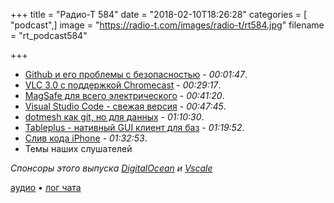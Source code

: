+++
title = "Радио-Т 584"
date = "2018-02-10T18:26:28"
categories = [ "podcast",]
image = "https://radio-t.com/images/radio-t/rt584.jpg"
filename = "rt_podcast584"

+++

- [Github и его проблемы с безопасностью](https://donatstudios.com/GithubsTotalSecurityFacepalm) - *00:01:47*.
- [VLC 3.0 с поддержкой Chromecast](https://www.cnet.com/news/vlc-3-0-launches-for-all-platforms-finally-gets-chromecast-support/) - *00:29:17*.
- [MagSafe для всего электрического](https://9to5toys.com/2018/02/09/tug-is-the-magsafe-connector/) - *00:41:20*.
- [Visual Studio Code - свежая версия](https://code.visualstudio.com/updates/v1_20) - *00:47:45*.
- [dotmesh как git, но для данных](https://github.com/dotmesh-io/dotmesh) - *01:10:30*.
- [Tableplus - нативный GUI клиент для баз](https://medium.com/tableplus/modern-native-tool-for-relational-database-79efc35b647d) - *01:19:52*.
- [Слив кода iPhone](https://www.engadget.com/2018/02/08/crucial-iphone-source-code-posted-in-unprecedented-leak/) - *01:32:53*.
- Темы наших слушателей

*Спонсоры этого выпуска [DigitalOcean](https://www.digitalocean.com) и [Vscale](http://bit.ly/radio-t_vscale)*

[аудио](http://cdn.radio-t.com/rt_podcast584.mp3) • [лог чата](http://chat.radio-t.com/logs/radio-t-584.html)
<audio src="http://cdn.radio-t.com/rt_podcast584.mp3" preload="none"></audio>
